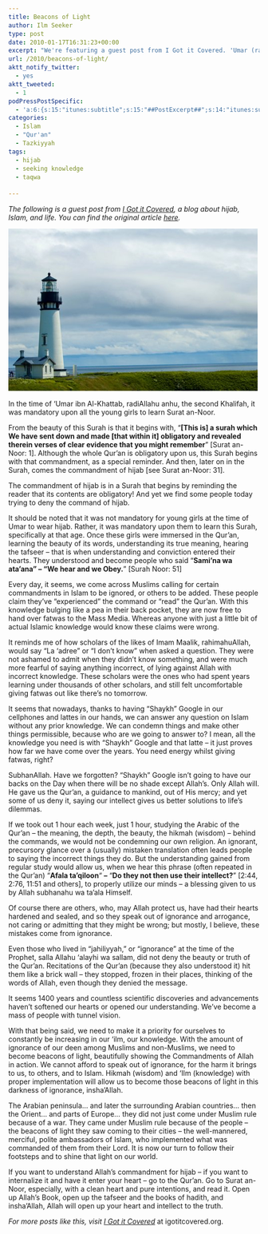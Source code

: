 ```yaml
---
title: Beacons of Light
author: Ilm Seeker
type: post
date: 2010-01-17T16:31:23+00:00
excerpt: "We're featuring a guest post from I Got it Covered. 'Umar (radiallahu 'anhu) used to require girls to memorize certain verses of the Qur'an, verses that pertained to their daily life -- especially hijab. His methodology was, learn first, then apply; how far are we from this today?"
url: /2010/beacons-of-light/
aktt_notify_twitter:
  - yes
aktt_tweeted:
  - 1
podPressPostSpecific:
  - 'a:6:{s:15:"itunes:subtitle";s:15:"##PostExcerpt##";s:14:"itunes:summary";s:15:"##PostExcerpt##";s:15:"itunes:keywords";s:17:"##WordPressCats##";s:13:"itunes:author";s:10:"##Global##";s:15:"itunes:explicit";s:2:"No";s:12:"itunes:block";s:2:"No";}'
categories:
  - Islam
  - "Qur'an"
  - Tazkiyyah
tags:
  - hijab
  - seeking knowledge
  - taqwa

---
```

_The following is a guest post from [I Got it Covered][1], a blog about hijab, Islam, and life. You can find the original article [here][2]._

<img src="/wp-content/uploads/2010/01/lighthouse.jpg" alt="" title="lighthouse" class="alignnone size-full wp-image-1617" />

In the time of &#8216;Umar ibn Al-Khattab, radiAllahu anhu, the second Khalifah, it was mandatory upon all the young girls to learn Surat an-Noor.

From the beauty of this Surah is that it begins with, &#8220;**[This is] a surah which We have sent down and made [that within it] obligatory and revealed therein verses of clear evidence that you might remember**&#8221; [Surat an-Noor: 1]. Although the whole Qur&#8217;an is obligatory upon us, this Surah begins with that commandment, as a special reminder. And then, later on in the Surah, comes the commandment of hijab [see Surat an-Noor: 31].

The commandment of hijab is in a Surah that begins by reminding the reader that its contents are obligatory! And yet we find some people today trying to deny the command of hijab.

It should be noted that it was not mandatory for young girls at the time of Umar to wear hijab. Rather, it was mandatory upon them to learn this Surah, specifically at that age. Once these girls were immersed in the Qur&#8217;an, learning the beauty of its words, understanding its true meaning, hearing the tafseer – that is when understanding and conviction entered their hearts. They understood and become people who said &#8220;**Sami&#8217;na wa ata&#8217;ana&#8221; – &#8220;We hear and we Obey.**&#8221; [Surah Noor: 51]

Every day, it seems, we come across Muslims calling for certain commandments in Islam to be ignored, or others to be added. These people claim they&#8217;ve &#8220;experienced&#8221; the command or &#8220;read&#8221; the Qur&#8217;an. With this knowledge bulging like a pea in their back pocket, they are now free to hand over fatwas to the Mass Media. Whereas anyone with just a little bit of actual Islamic knowledge would know these claims were wrong.

It reminds me of how scholars of the likes of Imam Maalik, rahimahuAllah, would say &#8220;La &#8216;adree&#8221; or &#8220;I don&#8217;t know&#8221; when asked a question. They were not ashamed to admit when they didn&#8217;t know something, and were much more fearful of saying anything incorrect, of lying against Allah with incorrect knowledge. These scholars were the ones who had spent years learning under thousands of other scholars, and still felt uncomfortable giving fatwas out like there&#8217;s no tomorrow.

It seems that nowadays, thanks to having &#8220;Shaykh&#8221; Google in our cellphones and lattes in our hands, we can answer any question on Islam without any prior knowledge. We can condemn things and make other things permissible, because who are we going to answer to? I mean, all the knowledge you need is with &#8220;Shaykh&#8221; Google and that latte – it just proves how far we have come over the years. You need energy whilst giving fatwas, right?

SubhanAllah. Have we forgotten? &#8220;Shaykh&#8221; Google isn&#8217;t going to have our backs on the Day when there will be no shade except Allah&#8217;s. Only Allah will. He gave us the Qur&#8217;an, a guidance to mankind, out of His mercy; and yet some of us deny it, saying our intellect gives us better solutions to life&#8217;s dilemmas.

If we took out 1 hour each week, just 1 hour, studying the Arabic of the Qur&#8217;an – the meaning, the depth, the beauty, the hikmah (wisdom) – behind the commands, we would not be condemning our own religion. An ignorant, precursory glance over a (usually) mistaken translation often leads people to saying the incorrect things they do. But the understanding gained from regular study would allow us, when we hear this phrase (often repeated in the Qur&#8217;an) &#8220;**Afala ta&#8217;qiloon**&#8220; **–** &#8220;**Do they not then use their intellect?**&#8221; [2:44, 2:76, 11:51 and others], to properly utilize our minds – a blessing given to us by Allah subhanahu wa ta&#8217;ala Himself.

Of course there are others, who, may Allah protect us, have had their hearts hardened and sealed, and so they speak out of ignorance and arrogance, not caring or admitting that they might be wrong; but mostly, I believe, these mistakes come from ignorance.

Even those who lived in &#8220;jahiliyyah,&#8221; or &#8220;ignorance&#8221; at the time of the Prophet, salla Allahu &#8216;alayhi wa sallam, did not deny the beauty or truth of the Qur&#8217;an. Recitations of the Qur&#8217;an (because they also understood it) hit them like a brick wall – they stopped, frozen in their places, thinking of the words of Allah, even though they denied the message.

It seems 1400 years and countless scientific discoveries and advancements haven&#8217;t softened our hearts or opened our understanding. We&#8217;ve become a mass of people with tunnel vision.

With that being said, we need to make it a priority for ourselves to constantly be increasing in our &#8216;ilm, our knowledge. With the amount of ignorance of our deen among Muslims and non-Muslims, we need to become beacons of light, beautifully showing the Commandments of Allah in action. We cannot afford to speak out of ignorance, for the harm it brings to us, to others, and to Islam. Hikmah (wisdom) and &#8216;Ilm (knowledge) with proper implementation will allow us to become those beacons of light in this darkness of ignorance, insha&#8217;Allah.

The Arabian peninsula… and later the surrounding Arabian countries… then the Orient… and parts of Europe… they did not just come under Muslim rule because of a war. They came under Muslim rule because of the people – the beacons of light they saw coming to their cities – the well-mannered, merciful, polite ambassadors of Islam, who implemented what was commanded of them from their Lord. It is now our turn to follow their footsteps and to shine that light on our world.

If you want to understand Allah&#8217;s commandment for hijab – if you want to internalize it and have it enter your heart – go to the Qur&#8217;an. Go to Surat an-Noor, especially, with a clean heart and pure intentions, and read it. Open up Allah&#8217;s Book, open up the tafseer and the books of hadith, and insha&#8217;Allah, Allah will open up your heart and intellect to the truth.

_For more posts like this, visit [I Got it Covered][3]_ at igotitcovered.org.

 [1]: http://www.igotitcovered.org/
 [2]: http://www.igotitcovered.org/2010/01/07/beacon-of-light/
 [3]: http://igotitcovered.org